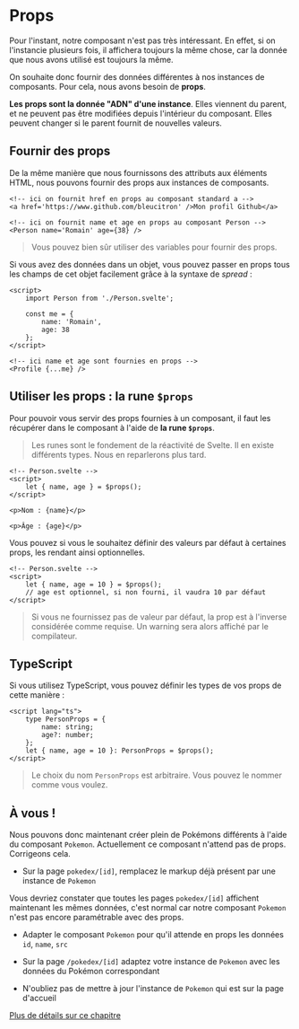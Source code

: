 # Props

Pour l'instant, notre composant n'est pas très intéressant. En effet, si on l'instancie plusieurs fois, il affichera toujours la même chose, car la donnée que nous avons utilisé est toujours la même.

On souhaite donc fournir des données différentes à nos instances de composants. Pour cela, nous avons besoin de **props**.

**Les props sont la donnée "ADN" d'une instance**. Elles viennent du parent, et ne peuvent pas être modifiées depuis l'intérieur du composant. Elles peuvent changer si le parent fournit de nouvelles valeurs.

## Fournir des props

De la même manière que nous fournissons des attributs aux éléments HTML, nous pouvons fournir des props aux instances de composants.

```svelte
<!-- ici on fournit href en props au composant standard a -->
<a href='https://www.github.com/bleucitron' />Mon profil Github</a>

<!-- ici on fournit name et age en props au composant Person -->
<Person name='Romain' age={38} />
```

> Vous pouvez bien sûr utiliser des variables pour fournir des props.

Si vous avez des données dans un objet, vous pouvez passer en props tous les champs de cet objet facilement grâce à la syntaxe de _spread_ :

```svelte
<script>
	import Person from './Person.svelte';

	const me = {
		name: 'Romain',
		age: 38
	};
</script>

<!-- ici name et age sont fournies en props -->
<Profile {...me} />
```

## Utiliser les props : la rune `$props`

Pour pouvoir vous servir des props fournies à un composant, il faut les récupérer dans le composant à l'aide de **la rune `$props`**.

> Les runes sont le fondement de la réactivité de Svelte. Il en existe différents types. Nous en reparlerons plus tard.

```svelte
<!-- Person.svelte -->
<script>
	let { name, age } = $props();
</script>

<p>Nom : {name}</p>

<p>Âge : {age}</p>
```

Vous pouvez si vous le souhaitez définir des valeurs par défaut à certaines props, les rendant ainsi optionnelles.

```svelte
<!-- Person.svelte -->
<script>
	let { name, age = 10 } = $props();
	// age est optionnel, si non fourni, il vaudra 10 par défaut
</script>
```

> Si vous ne fournissez pas de valeur par défaut, la prop est à l'inverse considérée comme requise. Un warning sera alors affiché par le compilateur.

## TypeScript

Si vous utilisez TypeScript, vous pouvez définir les types de vos props de cette manière :

```svelte
<script lang="ts">
	type PersonProps = {
		name: string;
		age?: number;
	};
	let { name, age = 10 }: PersonProps = $props();
</script>
```

> Le choix du nom `PersonProps` est arbitraire. Vous pouvez le nommer comme vous voulez.

## À vous !

Nous pouvons donc maintenant créer plein de Pokémons différents à l'aide du composant `Pokemon`. Actuellement ce composant n'attend pas de props. Corrigeons cela.

<section class='task'>

- Sur la page `pokedex/[id]`, remplacez le markup déjà présent par une instance de `Pokemon`

Vous devriez constater que toutes les pages `pokedex/[id]` affichent maintenant les mêmes données, c'est normal car notre composant `Pokemon` n'est pas encore paramétrable avec des props.

- Adapter le composant `Pokemon` pour qu'il attende en props les données `id`, `name`, `src`

- Sur la page `/pokedex/[id]` adaptez votre instance de `Pokemon` avec les données du Pokémon correspondant

- N'oubliez pas de mettre à jour l'instance de `Pokemon` qui est sur la page d'accueil
</section>

[Plus de détails sur ce chapitre](https://kit.sveltefr.dev/docs/load#donn-es-de-page)
